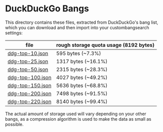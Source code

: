 # DuckDuckGo Bangs

This directory contains these files, extracted from DuckDuckGo's bang list, which you can download and then import into your custombangsearch settings:

file | rough storage quota usage (8192 bytes)
---|---
[ddg-top-10.json](./ddg-top-10.json) | 595 bytes (~7.3%)
[ddg-top-25.json](./ddg-top-25.json) | 1317 bytes (~16.1%)
[ddg-top-50.json](./ddg-top-50.json) | 2315 bytes (~28.3%)
[ddg-top-100.json](./ddg-top-100.json) | 4027 bytes (~49.2%)
[ddg-top-150.json](./ddg-top-150.json) | 5636 bytes (~68.8%)
[ddg-top-200.json](./ddg-top-200.json) | 7498 bytes (~91.5%)
[ddg-top-220.json](./ddg-top-220.json) | 8140 bytes (~99.4%)

The actual amount of storage used will vary depending on your other bangs, as a compression algorithm is used to make the data as small as possible.
